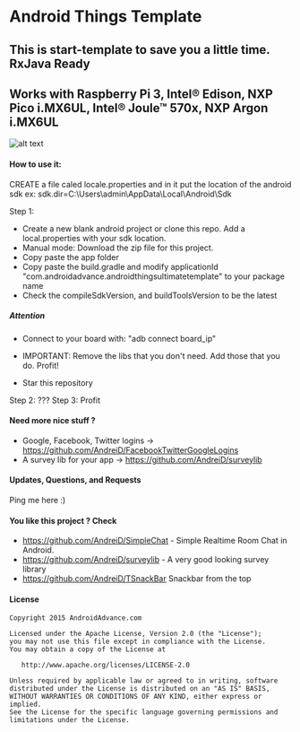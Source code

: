 Android Things Template
==========================

## This is start-template to save you a little time. RxJava Ready
## Works with Raspberry Pi 3, Intel® Edison, NXP Pico i.MX6UL, Intel® Joule™ 570x, NXP Argon i.MX6UL

![alt text](https://github.com/AndreiD/Android_Things_Template/blob/master/other/preview.gif "How the board looks")

#### How to use it:

CREATE a file caled locale.properties and in it put the location of the android sdk
ex: sdk.dir=C:\\Users\\admin\\AppData\\Local\\Android\\Sdk

Step 1:

* Create a new blank android project or clone this repo. Add a local.properties with your sdk location.
* Manual mode: Download the zip file for this project.
* Copy paste the app folder
* Copy paste the build.gradle and modify applicationId "com.androidadvance.androidthingsultimatetemplate" to your package name
* Check the compileSdkVersion, and buildToolsVersion to be the latest

##### Attention

* Connect to your board with: "adb connect board_ip"

* IMPORTANT: Remove the libs that you don't need. Add those that you do. Profit!
* Star this repository

Step 2: ???
Step 3: Profit

#### Need more nice stuff ?

- Google, Facebook, Twitter logins -> https://github.com/AndreiD/FacebookTwitterGoogleLogins
- A survey lib for your app -> https://github.com/AndreiD/surveylib

#### Updates, Questions, and Requests

Ping me here :)


#### You like this project ? Check
- https://github.com/AndreiD/SimpleChat - Simple Realtime Room Chat in Android.
- https://github.com/AndreiD/surveylib - A very good looking survey library
- https://github.com/AndreiD/TSnackBar Snackbar from the top


#### License

~~~~
Copyright 2015 AndroidAdvance.com

Licensed under the Apache License, Version 2.0 (the "License");
you may not use this file except in compliance with the License.
You may obtain a copy of the License at

   http://www.apache.org/licenses/LICENSE-2.0

Unless required by applicable law or agreed to in writing, software
distributed under the License is distributed on an "AS IS" BASIS,
WITHOUT WARRANTIES OR CONDITIONS OF ANY KIND, either express or implied.
See the License for the specific language governing permissions and
limitations under the License.
~~~~
